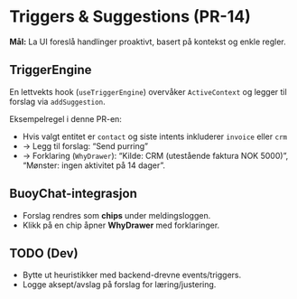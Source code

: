 # Triggers & Suggestions (PR-14)

**Mål:** La UI foreslå handlinger proaktivt, basert på kontekst og enkle regler.

## TriggerEngine
En lettvekts hook (`useTriggerEngine`) overvåker `ActiveContext` og legger til forslag via `addSuggestion`.

Eksempelregel i denne PR-en:
- Hvis valgt entitet er `contact` og siste intents inkluderer `invoice` eller `crm`
- → Legg til forslag: “Send purring”
- → Forklaring (`WhyDrawer`): “Kilde: CRM (utestående faktura NOK 5000)”, “Mønster: ingen aktivitet på 14 dager”.

## BuoyChat-integrasjon
- Forslag rendres som **chips** under meldingsloggen.
- Klikk på en chip åpner **WhyDrawer** med forklaringer.

## TODO (Dev)
- Bytte ut heuristikker med backend-drevne events/triggers.
- Logge aksept/avslag på forslag for læring/justering.